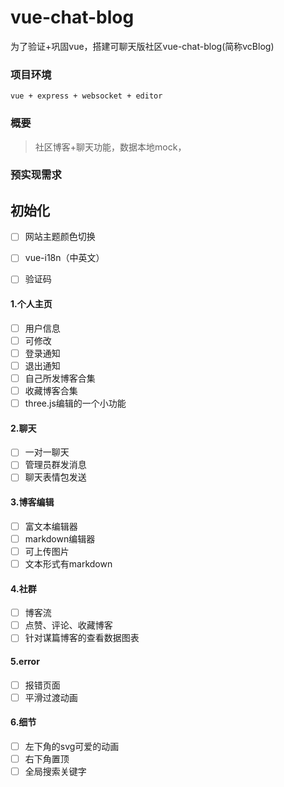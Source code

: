 # vue-chat-blog

为了验证+巩固vue，搭建可聊天版社区vue-chat-blog(简称vcBlog)

### 项目环境

`vue + express + websocket + editor`

### 概要

> 社区博客+聊天功能，数据本地mock，

### 预实现需求


## 初始化

* [ ] 网站主题颜色切换
* [ ] vue-i18n（中英文）
* [ ] 验证码


#### 1.个人主页

* [ ] 用户信息
* [ ] 可修改
* [ ] 登录通知
* [ ] 退出通知
* [ ] 自己所发博客合集
* [ ] 收藏博客合集
* [ ] three.js编辑的一个小功能

#### 2.聊天

* [ ] 一对一聊天
* [ ] 管理员群发消息
* [ ] 聊天表情包发送

#### 3.博客编辑

* [ ] 富文本编辑器
* [ ] markdown编辑器
* [ ] 可上传图片
* [ ] 文本形式有markdown
  
#### 4.社群

* [ ] 博客流
* [ ] 点赞、评论、收藏博客
* [ ] 针对谋篇博客的查看数据图表

#### 5.error

* [ ] 报错页面
* [ ] 平滑过渡动画

#### 6.细节

* [ ] 左下角的svg可爱的动画
* [ ] 右下角置顶
* [ ] 全局搜索关键字